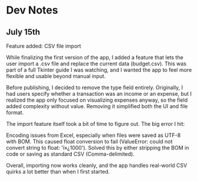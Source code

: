 # Dev Notes
## July 15th
Feature added: CSV file import

While finalizing the first version of the app, I added a feature that lets the user import a .csv file and replace the current data (budget.csv). This was part of a full Tkinter guide I was watching, and I wanted the app to feel more flexible and usable beyond manual input.

Before publishing, I decided to remove the type field entirely. Originally, I had users specify whether a transaction was an income or an expense, but I realized the app only focused on visualizing expenses anyway, so the field added complexity without value. Removing it simplified both the UI and file format.

The import feature itself took a bit of time to figure out. The big error I hit:

Encoding issues from Excel, especially when files were saved as UTF-8 with BOM. This caused float conversion to fail (ValueError: could not convert string to float: 'ï»¿1000'). Solved this by either stripping the BOM in code or saving as standard CSV (Comma-delimited).

Overall, importing now works cleanly, and the app handles real-world CSV quirks a lot better than when I first started.
